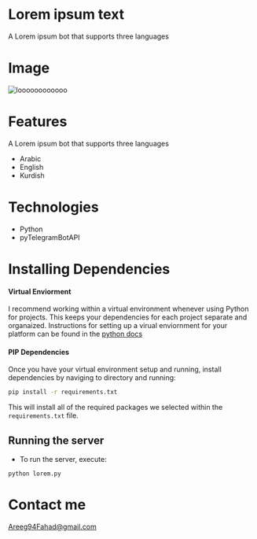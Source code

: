 # Lorem ipsum text
A Lorem ipsum bot that supports three languages

# Image
![loooooooooooo](https://user-images.githubusercontent.com/30151596/121789496-1bd4ab80-cbdf-11eb-96b7-9c198de9cf10.jpg)

# Features
A Lorem ipsum bot that supports three languages 
- Arabic
- English
- Kurdish 

# Technologies
- Python 
- pyTelegramBotAPI

# Installing Dependencies

#### Virtual Enviorment 

I recommend working within a virtual environment whenever using Python for projects. This keeps your dependencies for each project separate and organaized. Instructions for setting up a virual enviornment for your platform can be found in the [python docs](https://packaging.python.org/guides/installing-using-pip-and-virtual-environments/)

#### PIP Dependencies

Once you have your virtual environment setup and running, install dependencies by naviging to directory and running:

```bash
pip install -r requirements.txt
```

This will install all of the required packages we selected within the `requirements.txt` file.

## Running the server

- To run the server, execute:

```
python lorem.py
```

# Contact me 
Areeg94Fahad@gmail.com
